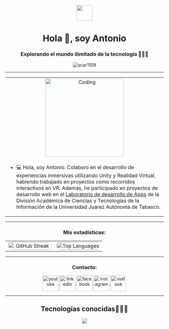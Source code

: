<p align="center">
  <picture align="center">
    <img align="center" src="https://github.com/7oSkaaa/7oSkaaa/blob/main/Images/about_me.gif?raw=true" width="50px">
  </picture>
</p>
<h1 align="center">Hola 👋, soy Antonio</h1>
<h3 align="center">Explorando el mundo ilimitado de la tecnología 🧑🏻‍💻</h3>
<p align="center"> 
  <img src="https://komarev.com/ghpvc/?username=AntonioLoya&label=Profile%20views&color=0e75b6&style=flat" alt="scar1109" />
</p>

---

<table align="center">
<tr border="none">
<td colspan="2" align="center">

  <img align="center" alt="Coding" width="250" src="https://media.giphy.com/media/5GQG3yMJJDrdeMEcVj/giphy.gif?cid=790b761128aqzj3czpumq1vqht8uls9iv8vt7txkebxiuv2a&ep=v1_gifs_search&rid=giphy.gif&ct=g">
  
</td>
</tr>
<tr border="none">
<td width="50%" align="left">
  
- 💻 Hola, soy Antonio. Colaboro en el desarrollo de experiencias inmersivas utilizando Unity y Realidad Virtual, habiendo trabajado en proyectos como recorridos interactivos en VR. Además, he participado en proyectos de desarrollo web en el [Laboratorio de desarrollo de Apps](https://github.com/X-devlab) de la División Académica de Ciencias y Tecnologías de la Información de la Universidad Juárez Autónoma de Tabasco.
  
</td>
</tr>
</table>

---

<h3 align="center">Mis estadísticas:</h3>
<p align="center">
<table align="center" border="0">
  <tr>
    <td align="center" width="50%">
      <a href="https://git.io/streak-stats">
        <img src="https://streak-stats.demolab.com?user=AntonioLoya" alt="GitHub Streak" style="border: 1px solid #ddd; border-radius: 10px; width: 100%;" />
      </a>
    </td>
    <td align="center" width="50%">
      <img src="https://github-readme-stats.vercel.app/api/top-langs/?username=AntonioLoya&hide_progress=true" alt="Top Languages" style="border: 1px solid #ddd; border-radius: 10px; width: 100%;" />
    </td>
  </tr>
</table>
</p>

---

<h3 align="center">Contacto:</h3>
<p align="center">
  <a href="https://www.youtube.com/@antonioloya3123" target="blank">
    <img align="center" src="https://img.icons8.com/?size=100&id=19318&format=png&color=000000" alt="youtube" height="50" width="50" />
  </a>
  <a href="https://www.linkedin.com/in/antonio-de-jes%C3%BAs-loya-castillo-8802182a3?utm_source=share&utm_campaign=share_via&utm_content=profile&utm_medium=ios_app" target="blank">
    <img align="center" src="https://img.icons8.com/?size=100&id=xuvGCOXi8Wyg&format=png&color=000000" alt="linkedin" height="50" width="50" />
  </a>
  <a href="https://www.facebook.com/share/sbEKhJYnpnL1vMrd/?mibextid=LQQJ4d" target="blank">
    <img align="center" src="https://img.icons8.com/?size=100&id=118497&format=png&color=000000" alt="facebook" height="50" width="50" />
  </a>
  <a href="https://www.instagram.com/_antonioloya/" target="blank">
    <img align="center" src="https://img.icons8.com/?size=100&id=Xy10Jcu1L2Su&format=png&color=000000" alt="instagram" height="50" width="50" />
  </a>
 <a href="mailto:antonioloya1228@hotmail.com" target="blank">
    <img align="center" src="https://img.icons8.com/?size=100&id=ut6gQeo5pNqf&format=png&color=000000" alt="outlook" height="50" width="50" />
</a>

</p>

---

<h2 align="center">Tecnologías conocidas👨🏻‍💻</h2>
<p align="center">
  <a href="https://skillicons.dev">
    <img src="https://skillicons.dev/icons?i=unity,blender,cs,cpp,java,css,html,js,nodejs,git,github,vscode&perline=12" />
  </a>
</p>




